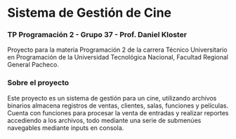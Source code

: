 <h1>Sistema de Gestión de Cine</h1>
<h3>TP Programación 2 - Grupo 37 - Prof. Daniel Kloster</h3>
<p>Proyecto para la materia Programación 2 de la carrera Técnico Universitario en Programación de la Universidad Tecnológica Nacional, Facultad Regional General Pacheco.</p>
<h3>Sobre el proyecto</h3>
<p>Este proyecto es un sistema de gestión para un cine, utilizando archivos binarios almacena registros de ventas, clientes, salas, funciones y películas. Cuenta con funciones para procesar la venta de entradas y realizar reportes accediendo a los archivos, todo mediante una serie de submenúes navegables mediante inputs en consola.</p>
